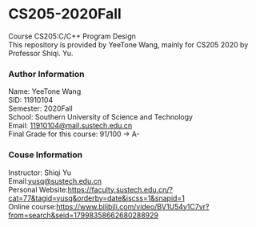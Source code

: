 # CS205-2020Fall
Course CS205:C/C++ Program Design  
This repository is provided by YeeTone Wang, mainly for CS205 2020 by Professor Shiqi. Yu.

### Author Information
Name: YeeTone Wang  
SID: 11910104  
Semester: 2020Fall  
School: Southern University of Science and Technology  
Email: 11910104@mail.sustech.edu.cn  
Final Grade for this course: 91/100 -> A-  

### Couse Information
Instructor: Shiqi Yu  
Email:yusq@sustech.edu.cn  
Personal Website:https://faculty.sustech.edu.cn/?cat=77&tagid=yusq&orderby=date&iscss=1&snapid=1  
Online course:https://www.bilibili.com/video/BV1U54y1C7vr?from=search&seid=17998358662680288929
